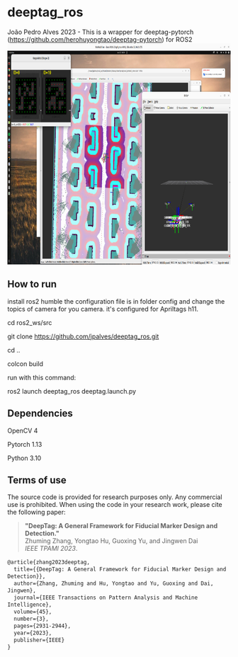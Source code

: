 # deeptag_ros
João Pedro Alves 2023 - This is a wrapper for deeptag-pytorch (https://github.com/herohuyongtao/deeptag-pytorch) for ROS2
<img src="image/image.png" alt="" height="500" width="800" />
## How to run
install ros2 humble the configuration file is in folder config and change the topics of camera for you camera. it's configured for Apriltags h11.

cd ros2_ws/src

git clone https://github.com/jpalves/deeptag_ros.git

cd ..

colcon build


run with this command:

ros2 launch deeptag_ros deeptag.launch.py 

## Dependencies
OpenCV 4

Pytorch 1.13

Python 3.10

## Terms of use
The source code is provided for research purposes only. Any commercial use is prohibited. When using the code in your research work, please cite the following paper:
> **"DeepTag: A General Framework for Fiducial Marker Design and Detection."**  
> Zhuming Zhang, Yongtao Hu, Guoxing Yu, and Jingwen Dai  
> *IEEE TPAMI 2023*.
```
@article{zhang2023deeptag,
  title={{DeepTag: A General Framework for Fiducial Marker Design and Detection}},
  author={Zhang, Zhuming and Hu, Yongtao and Yu, Guoxing and Dai, Jingwen},
  journal={IEEE Transactions on Pattern Analysis and Machine Intelligence},
  volume={45},
  number={3},
  pages={2931-2944},
  year={2023},
  publisher={IEEE}
}
``` 
